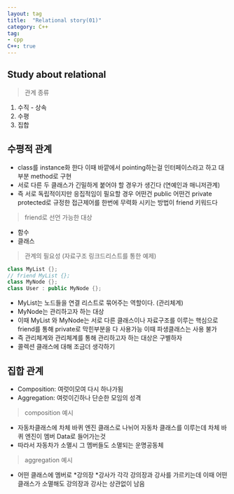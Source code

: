 ```yaml
---
layout: tag
title:  "Relational story(01)"
category: C++
tag:
- cpp
C++: true
---
```

## Study about relational

> 관계 종류

1. 수직 - 상속
2. 수평
3. 집합

## 수평적 관계

- class를 instance화 한다 이때 바깥에서 pointing하는걸 인터페이스라고 하고 대부분 method로 구현
- 서로 다른 두 클래스가 긴밀하게 붙어야 할 경우가 생긴다 (연예인과 매니저관계)
- 즉 서로 독립적이지만 응집적임이 필요할 경우 어떤건 public 어떤건 private protected로 규정한 접근제어를 한번에 무력화 시키는 방법이
friend 키워드다

>friend로 선언 가능한 대상

- 함수
- 클래스

>관계의 필요성 (자료구조 링크드리스트를 통한 예제)

```cpp
class MyList {};
// friend MyList {};
class MyNode {};
class User : public MyNode {};
```

- MyList는 노드들을 연결 리스트로 묶어주는 역할이다. (관리체계)
- MyNode는 관리하고자 하는 대상
- 이때 MyList 와 MyNode는 서로 다른 클래스이나 자료구조를 이루는 핵심으로
friend를 통해 private로 막힌부분을 다 사용가능 이때 파생클래스는 사용 불가
- 즉 관리체계와 관리체계를 통해 관리하고자 하는 대상은 구별하자
- 콜렉션 클래스에 대해 조금더 생각하기

## 집합 관계

- Composition: 여럿이모여 다시 하나가됨
- Aggregation: 여럿이긴하나 단순한 모임의 성격

> composition 예시

- 자동차클래스에 차체 바퀴 엔진 클래스로 나뉘어 자동차 클래스를 이루는데 차체 바퀴 엔진이 멤버 Data로 들어가는것
- 따라서 자동차가 소멸시 그 멤버들도 소멸되는 운명공동체

> aggregation 예시

- 어떤 클래스에 멤버로 *강의장 *강사가 각각 강의장과 강사를 가르키는데 이때 어떤 클래스가 소멸해도 강의장과 강사는 상관없이 남음
